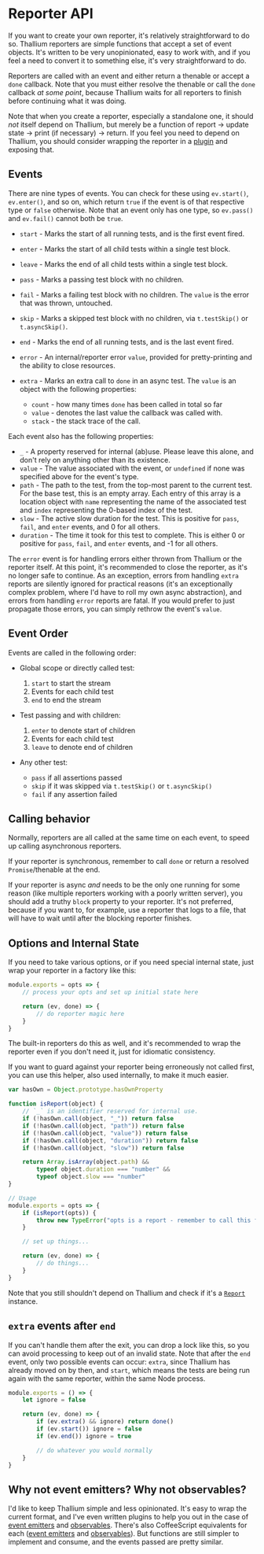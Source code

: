# Reporter API

If you want to create your own reporter, it's relatively straightforward to do so. Thallium reporters are simple functions that accept a set of event objects. It's written to be very unopinionated, easy to work with, and if you feel a need to convert it to something else, it's very straightforward to do.

Reporters are called with an event and either return a thenable or accept a `done` callback. Note that you must either resolve the thenable or call the `done` callback *at some point*, because Thallium waits for all reporters to finish before continuing what it was doing.

Note that when you create a reporter, especially a standalone one, it should *not* itself depend on Thallium, but merely be a function of report &rarr; update state &rarr; print (if necessary) &rarr; return. If you feel you need to depend on Thallium, you should consider wrapping the reporter in a [plugin](./plugins.md) and exposing that.

## Events

There are nine types of events. You can check for these using `ev.start()`, `ev.enter()`, and so on, which return `true` if the event is of that respective type or `false` otherwise. Note that an event only has one type, so `ev.pass()` and `ev.fail()` cannot both be `true`.

- `start` - Marks the start of all running tests, and is the first event fired.
- `enter` - Marks the start of all child tests within a single test block.
- `leave` - Marks the end of all child tests within a single test block.
- `pass` - Marks a passing test block with no children.
- `fail` - Marks a failing test block with no children. The `value` is the error that was thrown, untouched.
- `skip` - Marks a skipped test block with no children, via `t.testSkip()` or `t.asyncSkip()`.
- `end` - Marks the end of all running tests, and is the last event fired.
- `error` - An internal/reporter error `value`, provided for pretty-printing and the ability to close resources.
- `extra` - Marks an extra call to `done` in an async test. The `value` is an object with the following properties:

    - `count` - how many times `done` has been called in total so far
    - `value` - denotes the last value the callback was called with.
    - `stack` - the stack trace of the call.

Each event also has the following properties:

- `_` - A property reserved for internal (ab)use. Please leave this alone, and don't rely on anything other than its existence.
- `value` - The value associated with the event, or `undefined` if none was specified above for the event's type.
- `path` - The path to the test, from the top-most parent to the current test. For the base test, this is an empty array. Each entry of this array is a location object with `name` representing the name of the associated test and `index` representing the 0-based index of the test.
- `slow` - The active slow duration for the test. This is positive for `pass`, `fail`, and `enter` events, and 0 for all others.
- `duration` - The time it took for this test to complete. This is either 0 or positive for `pass`, `fail`, and `enter` events, and -1 for all others.

The `error` event is for handling errors either thrown from Thallium or the reporter itself. At this point, it's recommended to close the reporter, as it's no longer safe to continue. As an exception, errors from handling `extra` reports are silently ignored for practical reasons (it's an exceptionally complex problem, where I'd have to roll my own async abstraction), and errors from handling `error` reports are fatal. If you would prefer to just propagate those errors, you can simply rethrow the event's `value`.

## Event Order

Events are called in the following order:

- Global scope or directly called test:

    1. `start` to start the stream
    2. Events for each child test
    3. `end` to end the stream

- Test passing and with children:

    1. `enter` to denote start of children
    2. Events for each child test
    3. `leave` to denote end of children

- Any other test:

    - `pass` if all assertions passed
    - `skip` if it was skipped via `t.testSkip()` or `t.asyncSkip()`
    - `fail` if any assertion failed

## Calling behavior

Normally, reporters are all called at the same time on each event, to speed up calling asynchronous reporters.

If your reporter is synchronous, remember to call `done` or return a resolved `Promise`/thenable at the end.

If your reporter is async *and* needs to be the only one running for some reason (like multiple reporters working with a poorly written server), you should add a truthy `block` property to your reporter. It's not preferred, because if you want to, for example, use a reporter that logs to a file, that will have to wait until after the blocking reporter finishes.

## Options and Internal State

If you need to take various options, or if you need special internal state, just wrap your reporter in a factory like this:

```js
module.exports = opts => {
    // process your opts and set up initial state here

    return (ev, done) => {
        // do reporter magic here
    }
}
```

The built-in reporters do this as well, and it's recommended to wrap the reporter even if you don't need it, just for idiomatic consistency.

If you want to guard against your reporter being erroneously not called first, you can use this helper, also used internally, to make it much easier.

```js
var hasOwn = Object.prototype.hasOwnProperty

function isReport(object) {
    // `_` is an identifier reserved for internal use.
    if (!hasOwn.call(object, "_")) return false
    if (!hasOwn.call(object, "path")) return false
    if (!hasOwn.call(object, "value")) return false
    if (!hasOwn.call(object, "duration")) return false
    if (!hasOwn.call(object, "slow")) return false

    return Array.isArray(object.path) &&
        typeof object.duration === "number" &&
        typeof object.slow === "number"
}

// Usage
module.exports = opts => {
    if (isReport(opts)) {
        throw new TypeError("opts is a report - remember to call this first!")
    }

    // set up things...

    return (ev, done) => {
        // do things...
    }
}
```

Note that you still shouldn't depend on Thallium and check if it's a [`Report`](./api/reflect/report.md) instance.

## `extra` events after `end`

If you can't handle them after the exit, you can drop a lock like this, so you can avoid processing to keep out of an invalid state. Note that after the `end` event, only two possible events can occur: `extra`, since Thallium has already moved on by then, and `start`, which means the tests are being run again with the same reporter, within the same Node process.

```js
module.exports = () => {
    let ignore = false

    return (ev, done) => {
        if (ev.extra() && ignore) return done()
        if (ev.start()) ignore = false
        if (ev.end()) ignore = true

        // do whatever you would normally
    }
}
```

## Why not event emitters? Why not observables?

I'd like to keep Thallium simple and less opinionated. It's easy to wrap the current format, and I've even written plugins to help you out in the case of [event emitters](./examples/ee-reporter.js) and [observables](./examples/observable-reporter.js). There's also CoffeeScript equivalents for each ([event emitters](./examples/ee-reporter.coffee) and [observables](./examples/observable-reporter.coffee)). But functions are still simpler to implement and consume, and the events passed are pretty similar.
